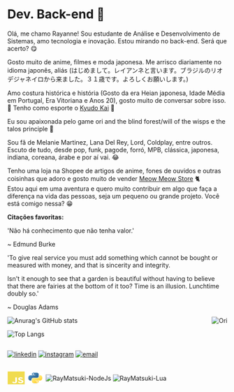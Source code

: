 # **Dev. Back-end 💅**

Olá, me chamo Rayanne!
Sou estudante de Análise e Desenvolvimento de Sistemas, amo tecnologia e inovação. Estou mirando no back-end. Será que acerto? 😋

Gosto muito de anime, filmes e moda japonesa. Me arrisco diariamente no idioma japonês, aliás 
(はじめまして。レイアンネと言います。ブラジルのリオデジャネイロから来ました。３１歳です。よろしくお願いします。) 

Amo costura histórica e história (Gosto da era Heian japonesa, Idade Média em Portugal, Era Vitoriana e Anos 20), gosto muito de conversar sobre isso. 🧾
Tenho como esporte o [Kyudo Kai](https://kyudo.com.br/) 🏹

Eu sou apaixonada pelo game ori and the blind forest/will of the wisps e the talos principle 🥰

Sou fã de Melanie Martinez, Lana Del Rey, Lord, Coldplay, entre outros.
Escuto de tudo, desde pop, funk, pagode, forró, MPB, clássica, japonesa, indiana, coreana, árabe e por aí vai. 😂

Tenho uma loja na Shopee de artigos de anime, fones de ouvidos e outras coisinhas que adoro e gosto muito de vender [Meow Meow Store](shopee.com.br/shop/309733922) 🐈        
Estou aqui em uma aventura e quero muito contribuir em algo que faça a diferença na vida das pessoas, seja um pequeno ou grande projeto. Você está comigo nessa? 😁

**Citações favoritas:** 

'Não há conhecimento que não tenha valor.'

~ Edmund Burke

'To give real service you must add something which cannot be bought or measured with money, and that is sincerity and integrity.

Isn't it enough to see that a garden is beautiful without having to believe that there are fairies at the bottom of it too?
Time is an illusion. Lunchtime doubly so.'

~ Douglas Adams

<img align="right" alt="Ori" height="300" src="https://images-wixmp-ed30a86b8c4ca887773594c2.wixmp.com/f/ea50a178-1579-4663-bc0b-87d7a94f2b0e/ddsozob-1457f0d3-e84b-4b53-9111-9a533044921a.png/v1/fit/w_375,h_375/dashing_and_bashing_by_icevia_ddsozob-375w.png?token=eyJ0eXAiOiJKV1QiLCJhbGciOiJIUzI1NiJ9.eyJzdWIiOiJ1cm46YXBwOjdlMGQxODg5ODIyNjQzNzNhNWYwZDQxNWVhMGQyNmUwIiwiaXNzIjoidXJuOmFwcDo3ZTBkMTg4OTgyMjY0MzczYTVmMGQ0MTVlYTBkMjZlMCIsIm9iaiI6W1t7ImhlaWdodCI6Ijw9MTAwMCIsInBhdGgiOiJcL2ZcL2VhNTBhMTc4LTE1NzktNDY2My1iYzBiLTg3ZDdhOTRmMmIwZVwvZGRzb3pvYi0xNDU3ZjBkMy1lODRiLTRiNTMtOTExMS05YTUzMzA0NDkyMWEucG5nIiwid2lkdGgiOiI8PTEwMDAifV1dLCJhdWQiOlsidXJuOnNlcnZpY2U6aW1hZ2Uub3BlcmF0aW9ucyJdfQ.ep_sozqDdLmuCMvcnH1MMXFY23sHQJwR39Pcptsl08Y">

![Anurag's GitHub stats](https://github-readme-stats.vercel.app/api?username=Rayannematsuki&show_icons=true&theme=tokyonight)

![Top Langs](https://github-readme-stats.vercel.app/api/top-langs/?username=RayanneMatsuki&layout=compact&theme=tokyonight)

##
[![linkedin](https://img.shields.io/badge/linkedin-0A66C2?style=for-the-badge&logo=linkedin&logoColor=white)](https://www.linkedin.com/in/rayannematsuki/)
[![instagram](https://img.shields.io/badge/instagram-E4405F?style=for-the-badge&logo=instagram&logoColor=white)](https://www.instagram.com/rayannecastro24/)
[![email](https://img.shields.io/badge/email-0078D4?style=for-the-badge&logo=microsoft-outlook&logoColor=white)](mailto:rayannematsuki@hotmail.com)


  <div style="display: inline_block"><br>
    <img align="center" alt="RayMatsuki-Js" height="30" width="40" src="https://raw.githubusercontent.com/devicons/devicon/master/icons/javascript/javascript-plain.svg">
    <img align="center" alt="RayMatsuki-Python" height="30" width="40" src="https://raw.githubusercontent.com/devicons/devicon/master/icons/python/python-original.svg">
    <img align="center" alt="RayMatsuki-NodeJs" height="30" width="40" src="https://cdn.jsdelivr.net/gh/devicons/devicon/icons/nodejs/nodejs-original.svg">
   <img align="center" alt="RayMatsuki-Lua" height="30" width="40" src="https://cdn.jsdelivr.net/gh/devicons/devicon/icons/lua/lua-original-wordmark.svg" />
  </div>
  
